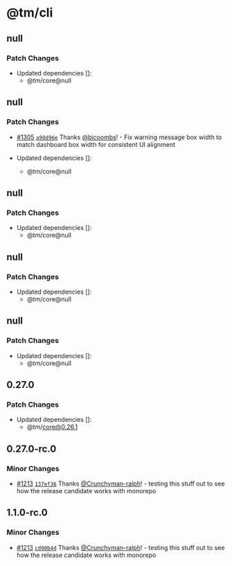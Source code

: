 # @tm/cli

## null

### Patch Changes

- Updated dependencies []:
  - @tm/core@null

## null

### Patch Changes

- [#1305](https://github.com/eyaltoledano/claude-task-master/pull/1305) [`a98d96e`](https://github.com/eyaltoledano/claude-task-master/commit/a98d96ef0414833b948672f86da4acc11f700ebb) Thanks [@bjcoombs](https://github.com/bjcoombs)! - Fix warning message box width to match dashboard box width for consistent UI alignment

- Updated dependencies []:
  - @tm/core@null

## null

### Patch Changes

- Updated dependencies []:
  - @tm/core@null

## null

### Patch Changes

- Updated dependencies []:
  - @tm/core@null

## null

### Patch Changes

- Updated dependencies []:
  - @tm/core@null

## 0.27.0

### Patch Changes

- Updated dependencies []:
  - @tm/core@0.26.1

## 0.27.0-rc.0

### Minor Changes

- [#1213](https://github.com/eyaltoledano/claude-task-master/pull/1213) [`137ef36`](https://github.com/eyaltoledano/claude-task-master/commit/137ef362789a9cdfdb1925e35e0438c1fa6c69ee) Thanks [@Crunchyman-ralph](https://github.com/Crunchyman-ralph)! - testing this stuff out to see how the release candidate works with monorepo

## 1.1.0-rc.0

### Minor Changes

- [#1213](https://github.com/eyaltoledano/claude-task-master/pull/1213) [`cd90b4d`](https://github.com/eyaltoledano/claude-task-master/commit/cd90b4d65fc2f04bdad9fb73aba320b58a124240) Thanks [@Crunchyman-ralph](https://github.com/Crunchyman-ralph)! - testing this stuff out to see how the release candidate works with monorepo
